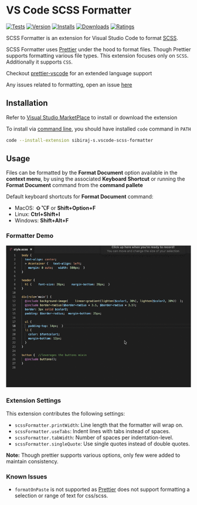 # VS Code SCSS Formatter

[![Tests](https://img.shields.io/github/workflow/status/sibiraj-s/vscode-scss-formatter/Tests?label=Tests&logo=github)](https://github.com/sibiraj-s/vscode-scss-formatter/actions)
[![Version](https://badgen.net/vs-marketplace/v/sibiraj-s.vscode-scss-formatter)](https://marketplace.visualstudio.com/items?itemName=sibiraj-s.vscode-scss-formatter)
[![Installs](https://badgen.net/vs-marketplace/i/sibiraj-s.vscode-scss-formatter)](https://marketplace.visualstudio.com/items?itemName=sibiraj-s.vscode-scss-formatter)
[![Downloads](https://badgen.net/vs-marketplace/d/sibiraj-s.vscode-scss-formatter)](https://marketplace.visualstudio.com/items?itemName=sibiraj-s.vscode-scss-formatter)
[![Ratings](https://badgen.net/vs-marketplace/rating/sibiraj-s.vscode-scss-formatter)](https://marketplace.visualstudio.com/items?itemName=sibiraj-s.vscode-scss-formatter&ssr=false#review-details)

SCSS Formatter is an extension for Visual Studio Code to format [SCSS](https://sass-lang.com/).

SCSS Formatter uses [Prettier] under the hood to format files. Though Prettier supports formatting various file types. This extension focuses only on `SCSS`. Additionally it supports `CSS`.

Checkout [prettier-vscode] for an extended language support

Any issues related to formatting, open an issue [here](https://github.com/prettier/prettier/issues)

## Installation

Refer to [Visual Studio MarketPlace](https://marketplace.visualstudio.com/items?itemName=sibiraj-s.vscode-scss-formatter) to install or download the extension

To install via [command line](https://code.visualstudio.com/docs/editor/command-line), you should have installed `code` command in `PATH`

```bash
code --install-extension sibiraj-s.vscode-scss-formatter
```

## Usage

Files can be formatted by the **Format Document** option available in the **context menu**, by using the associated **Keyboard Shortcut** or running the **Format Document** command from the **command pallete**

Default keyboard shortcuts for **Format Document** command:

- MacOS: **⇧⌥F** or **Shift+Option+F**
- Linux: **Ctrl+Shift+I**
- Windows: **Shift+Alt+F**

### Formatter Demo

![SCSS Formatter Demo](assets/scss-format.gif)

### Extension Settings

This extension contributes the following settings:

- `scssFormatter.printWidth`: Line length that the formatter will wrap on.
- `scssFormatter.useTabs`: Indent lines with tabs instead of spaces.
- `scssFormatter.tabWidth`: Number of spaces per indentation-level.
- `scssFormatter.singleQuote`: Use single quotes instead of double quotes.

**Note:** Though prettier supports various options, only few were added to maintain consistency.

### Known Issues

- `formatOnPaste` is not supported as [Prettier] does not support formatting a selection or range of text for css/scss.

[prettier]:https://github.com/prettier/prettier
[prettier-vscode]: https://github.com/prettier/prettier-vscode

